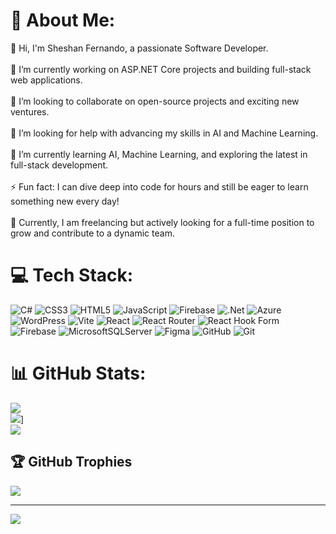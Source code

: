 # 💫 About Me:
👋 Hi, I'm Sheshan Fernando, a passionate Software Developer.<br><br>🔭 I’m currently working on ASP.NET Core projects and building full-stack web applications.<br><br>👯 I’m looking to collaborate on open-source projects and exciting new ventures.<br><br>🤝 I’m looking for help with advancing my skills in AI and Machine Learning.<br><br>🌱 I’m currently learning AI, Machine Learning, and exploring the latest in full-stack development.<br><br>⚡ Fun fact: I can dive deep into code for hours and still be eager to learn something new every day!<br><br>💼 Currently, I am freelancing but actively looking for a full-time position to grow and contribute to a dynamic team.


# 💻 Tech Stack:
![C#](https://img.shields.io/badge/c%23-%23239120.svg?style=for-the-badge&logo=csharp&logoColor=white) ![CSS3](https://img.shields.io/badge/css3-%231572B6.svg?style=for-the-badge&logo=css3&logoColor=white) ![HTML5](https://img.shields.io/badge/html5-%23E34F26.svg?style=for-the-badge&logo=html5&logoColor=white) ![JavaScript](https://img.shields.io/badge/javascript-%23323330.svg?style=for-the-badge&logo=javascript&logoColor=%23F7DF1E) ![Firebase](https://img.shields.io/badge/firebase-%23039BE5.svg?style=for-the-badge&logo=firebase) ![.Net](https://img.shields.io/badge/.NET-5C2D91?style=for-the-badge&logo=.net&logoColor=white) ![Azure](https://img.shields.io/badge/Azure_DevOps-0078D7?style=for-the-badge&logo=azure-devops&logoColor=white) ![WordPress](https://img.shields.io/badge/WordPress-%23117AC9.svg?style=for-the-badge&logo=WordPress&logoColor=white) ![Vite](https://img.shields.io/badge/vite-%23646CFF.svg?style=for-the-badge&logo=vite&logoColor=white) ![React](https://img.shields.io/badge/react-%2320232a.svg?style=for-the-badge&logo=react&logoColor=%2361DAFB) ![React Router](https://img.shields.io/badge/React_Router-CA4245?style=for-the-badge&logo=react-router&logoColor=white) ![React Hook Form](https://img.shields.io/badge/React%20Hook%20Form-%23EC5990.svg?style=for-the-badge&logo=reacthookform&logoColor=white) ![Firebase](https://img.shields.io/badge/firebase-a08021?style=for-the-badge&logo=firebase&logoColor=ffcd34) ![MicrosoftSQLServer](https://img.shields.io/badge/Microsoft%20SQL%20Server-CC2927?style=for-the-badge&logo=microsoft%20sql%20server&logoColor=white) ![Figma](https://img.shields.io/badge/figma-%23F24E1E.svg?style=for-the-badge&logo=figma&logoColor=white) ![GitHub](https://img.shields.io/badge/github-%23121011.svg?style=for-the-badge&logo=github&logoColor=white) ![Git](https://img.shields.io/badge/git-%23F05033.svg?style=for-the-badge&logo=git&logoColor=white)
# 📊 GitHub Stats:
![](https://github-readme-stats.vercel.app/api?username=SheshanFernando2021&theme=dark&hide_border=true)<br/>
![](https://streak-stats.demolab.com/?user=DenverCoder1)]  <br/>
![](https://github-readme-stats.vercel.app/api/top-langs/?username=SheshanFernando2021&theme=dark&hide_border=true)
## 🏆 GitHub Trophies
![](https://github-profile-trophy.vercel.app/?username=SheshanFernando2021&theme=gruvbox&no-frame=false&no-bg=false&margin-w=4)

---
[![](https://visitcount.itsvg.in/api?id=SheshanFernando2021&label=Profile%20Views&color=0&icon=5&pretty=true)](https://visitcount.itsvg.in)
<!-- Proudly created with GPRM ( https://gprm.itsvg.in ) -->
